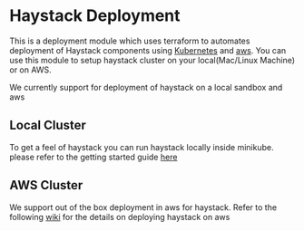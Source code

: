 # Haystack Deployment
This is a deployment module which uses terraform to automates deployment of Haystack components using [Kubernetes](https://en.wikipedia.org/wiki/Kubernetes) and [aws](https://aws.amazon.com/). You can use this module to setup haystack cluster on your local(Mac/Linux Machine) or on AWS.

We currently support for deployment of haystack on a local sandbox and aws

## Local Cluster
To get a feel of haystack you can run haystack locally inside minikube. please refer to the getting started guide [here](https://expediadotcom.github.io/haystack/src/getting_started.html)


## AWS Cluster

We support out of the box deployment in aws for haystack. Refer to the following [wiki](./docs/aws-deployment.md) for the details on deploying haystack on aws